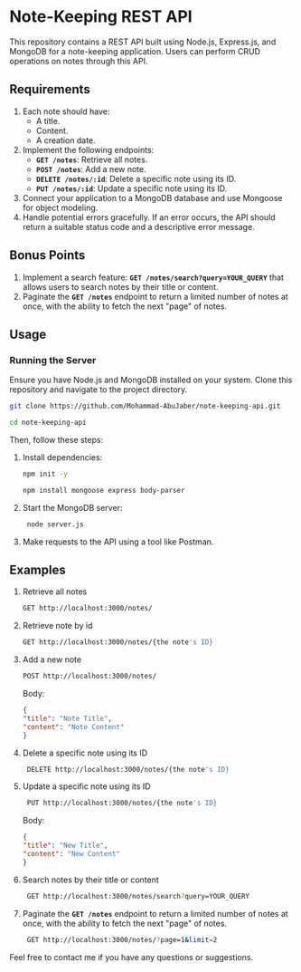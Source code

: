 # Note-Keeping REST API

This repository contains a REST API built using Node.js, Express.js, and MongoDB for a note-keeping application.
Users can perform CRUD operations on notes through this API.

## Requirements

1. Each note should have:
    - A title.
    - Content.
    - A creation date.
2. Implement the following endpoints:
    - **`GET /notes`**: Retrieve all notes.
    - **`POST /notes`**: Add a new note.
    - **`DELETE /notes/:id`**: Delete a specific note using its ID.
    - **`PUT /notes/:id`**: Update a specific note using its ID.
3. Connect your application to a MongoDB database and use Mongoose for object modeling.
4. Handle potential errors gracefully. If an error occurs, the API should return a suitable status code and a
   descriptive error message.

## Bonus Points

1. Implement a search feature: **`GET /notes/search?query=YOUR_QUERY`** that allows users to search notes by their title
   or content.
2. Paginate the **`GET /notes`** endpoint to return a limited number of notes at once, with the ability to fetch the
   next "page" of notes.

## Usage

### Running the Server

Ensure you have Node.js and MongoDB installed on your system.
Clone this repository and navigate to the project directory.

```bash 
git clone https://github.com/Mohammad-AbuJaber/note-keeping-api.git
```

```bash
cd note-keeping-api
```

Then, follow these steps:

1. Install dependencies:
   ```bash
   npm init -y
   ```
   ```bash
   npm install mongoose express body-parser
   ```
2. Start the MongoDB server:
   ```bash
    node server.js
    ```
3. Make requests to the API using a tool like Postman.

## Examples

1. Retrieve all notes
   ```bash
   GET http://localhost:3000/notes/
   ```
2. Retrieve note by id
    ```bash
    GET http://localhost:3000/notes/{the note's ID}
   ```
3. Add a new note
   ```bash
   POST http://localhost:3000/notes/
   ```
   Body:
    ```json
   {
   "title": "Note Title",
   "content": "Note Content"
   }
    ```
4. Delete a specific note using its ID
   ```bash
    DELETE http://localhost:3000/notes/{the note's ID}
    ```
5. Update a specific note using its ID
   ```bash
    PUT http://localhost:3000/notes/{the note's ID}
    ```
   Body:
    ```json
   {
   "title": "New Title",
   "content": "New Content"
   }
    ```
6. Search notes by their title or content
    ```bash
     GET http://localhost:3000/notes/search?query=YOUR_QUERY
     ```

7. Paginate the **`GET /notes`** endpoint to return a limited number of notes at once, with the ability to fetch the
   next "page" of notes.
    ```bash
     GET http://localhost:3000/notes/?page=1&limit=2
     ```

Feel free to contact me if you have any questions or suggestions.